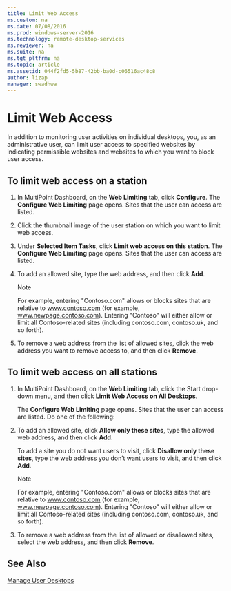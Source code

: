 ```yaml
---
title: Limit Web Access
ms.custom: na
ms.date: 07/08/2016
ms.prod: windows-server-2016
ms.technology: remote-desktop-services
ms.reviewer: na
ms.suite: na
ms.tgt_pltfrm: na
ms.topic: article
ms.assetid: 044f2fd5-5b87-42bb-ba0d-c06516ac48c8
author: lizap
manager: swadhwa
---
```

# Limit Web Access
In addition to monitoring user activities on individual desktops, you, as an administrative user, can limit user access to specified websites by indicating permissible websites and websites to which you want to block user access.  
  
## To limit web access on a station  
  
1.  In MultiPoint Dashboard, on the **Web Limiting** tab, click **Configure**. The **Configure Web Limiting** page opens. Sites that the user can access are listed.  
  
2.  Click the thumbnail image of the user station on which you want to limit web access.  
  
3.  Under **Selected Item Tasks**, click **Limit web access on this station**. The **Configure Web Limiting** page opens. Sites that the user can access are listed.  
  
4.  To add an allowed site, type the web address, and then click **Add**.  
  
    > [!NOTE]  
    > For example, entering "Contoso.com" allows or blocks sites that are relative to www.contoso.com (for example, www.newpage.contoso.com). Entering "Contoso" will either allow or limit all Contoso-related sites (including contoso.com, contoso.uk, and so forth).  
  
5.  To remove a web address from the list of allowed sites, click the web address you want to remove access to, and then click **Remove**.  
  
## To limit web access on all stations  
  
1.  In MultiPoint Dashboard, on the **Web Limiting** tab, click the Start drop\-down menu, and then click **Limit Web Access on All Desktops**.  
  
    The **Configure Web Limiting** page opens. Sites that the user can access are listed. Do one of the following:  
  
2.  To add an allowed site, click **Allow only these sites**, type the allowed web address, and then click **Add**.  
  
    To add a site you do not want users to visit, click **Disallow only these sites**, type the web address you don’t want users to visit, and then click **Add**.  
  
    > [!NOTE]  
    > For example, entering "Contoso.com" allows or blocks sites that are relative to www.contoso.com (for example, www.newpage.contoso.com). Entering "Contoso" will either allow or limit all Contoso-related sites (including contoso.com, contoso.uk, and so forth).  
  
3.  To remove a web address from the list of allowed or disallowed sites, select the web address, and then click **Remove**.  
  
## See Also  
[Manage User Desktops](manage-user-desktops-using-multipoint-dashboard.md)  